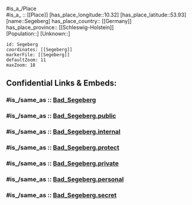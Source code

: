 ﻿---
confidential: public
isDeleted: false
location:
- 53.93
- 10.32
mapmarker: city
mapzoom:
- 7
- 12
SpocWebEntityId: 34175
tags:
- geo/City
type: City
---

#is_a_/Place  
#is_a_ :: [[Place]] 
[has_place_longitude::10.32] 
[has_place_latitude::53.93] 
[name::Segeberg] 
has_place_country:: [[Germany]]  
has_place_province:: [[Schleswig-Holstein]]  
[Population::] 
[Unknown::] 


```leaflet
id: Segeberg
coordinates: [[Segeberg]] 
markerFile: [[Segeberg]] 
defaultZoom: 11 
maxZoom: 18
```


## Confidential Links & Embeds: 

### #is_/same_as :: [Bad_Segeberg](/_Standards/Earth/Continent/Europe/Europe~Central/Germany/Germany~West/Schleswig-Holstein/counties~SH/Segeberg/cities~Segeberg/Bad_Segeberg.md) 

### #is_/same_as :: [Bad_Segeberg.public](/_public/Earth/Continent/Europe/Europe~Central/Germany/Germany~West/Schleswig-Holstein/counties~SH/Segeberg/cities~Segeberg/Bad_Segeberg.public.md) 

### #is_/same_as :: [Bad_Segeberg.internal](/_internal/Earth/Continent/Europe/Europe~Central/Germany/Germany~West/Schleswig-Holstein/counties~SH/Segeberg/cities~Segeberg/Bad_Segeberg.internal.md) 

### #is_/same_as :: [Bad_Segeberg.protect](/_protect/Earth/Continent/Europe/Europe~Central/Germany/Germany~West/Schleswig-Holstein/counties~SH/Segeberg/cities~Segeberg/Bad_Segeberg.protect.md) 

### #is_/same_as :: [Bad_Segeberg.private](/_private/Earth/Continent/Europe/Europe~Central/Germany/Germany~West/Schleswig-Holstein/counties~SH/Segeberg/cities~Segeberg/Bad_Segeberg.private.md) 

### #is_/same_as :: [Bad_Segeberg.personal](/_personal/Earth/Continent/Europe/Europe~Central/Germany/Germany~West/Schleswig-Holstein/counties~SH/Segeberg/cities~Segeberg/Bad_Segeberg.personal.md) 

### #is_/same_as :: [Bad_Segeberg.secret](/_secret/Earth/Continent/Europe/Europe~Central/Germany/Germany~West/Schleswig-Holstein/counties~SH/Segeberg/cities~Segeberg/Bad_Segeberg.secret.md)

